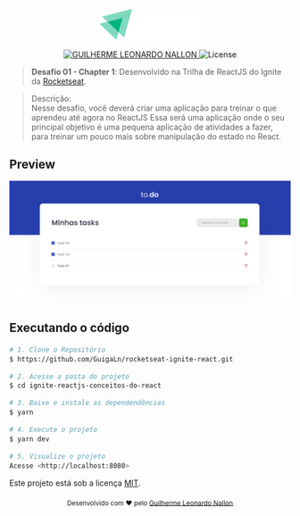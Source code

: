 <p align="center">
   <img src="https://raw.githubusercontent.com/GuigaLn/rocketseat-ignite-react/master/%40assets/img/ignite.svg" alt="Ignite" width="180"/>
</p>

<p align="center">
   <a href="https://www.linkedin.com/in/guilherme-leonardo-12819b141/">
      <img alt="GUILHERME LEONARDO NALLON" src="https://img.shields.io/badge/-Guilherme Leonardo Nallon-08B47C?style=flat&logo=Linkedin&logoColor=white" />
   </a>
  <img alt="License" src="https://img.shields.io/badge/license-MIT-2596be">
</p>

> <b>Desafio 01 - Chapter 1</b>: Desenvolvido na Trilha de ReactJS do Ignite da [Rocketseat](https://github.com/Rocketseat).

> Descrição: Nesse desafio, você deverá criar uma aplicação para treinar o que aprendeu até agora no ReactJS Essa será uma aplicação onde o seu principal objetivo é uma pequena aplicação de atividades a fazer, para treinar um pouco mais sobre manipulação do estado no React.

## Preview

<div>
   <img src="https://raw.githubusercontent.com/GuigaLn/rocketseat-ignite-react/master/challenges/chapter-01/ignite-reactjs-conceitos-do-react/assets/img/preview.PNG" width="600px" />
</div>

## Executando o código

```bash
# 1. Clone o Repositório
$ https://github.com/GuigaLn/rocketseat-ignite-react.git
```

```bash
# 2. Acesse a pasta do projeto
$ cd ignite-reactjs-conceitos-do-react
```

```bash
# 3. Baixe e instale as dependendências
$ yarn
```

```bash
# 4. Execute o projeto
$ yarn dev
```

```bash
# 5. Visualize o projeto
Acesse <http://localhost:8080>
```

Este projeto está sob a licença [MIT](./LICENSE).

<div align="center">
  <sub>Desenvolvido com ❤︎ pelo
    <a href="https://github.com/GuigaLn">Guilherme Leonardo Nallon</a>
  </sub>
</div>

